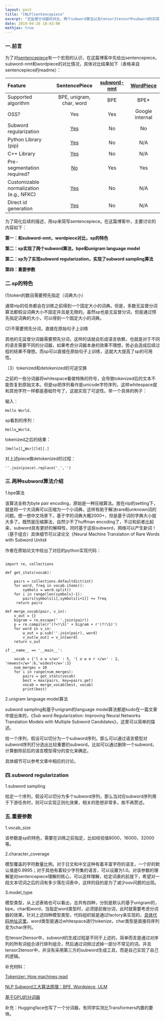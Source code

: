 ```yaml
---
layout: post
title: "[NLP]sentencepiece"
excerpt: "无监督分词器的对比，两个subword算法以及tensor2tensor中subword的实现思路，以及讨论一些subword regularization的东西，其中sentencepiece中某些部分的理解需要去读源代码中的注释才行。"
date: 2019-04-26 18:43:00
mathjax: true
---
```


<script type="text/javascript" src="http://cdn.mathjax.org/mathjax/latest/MathJax.js?config=default"></script>

### 一.前言

为了对[sentencepiece](https://github.com/google/sentencepiece)有一个宏观的认识，在这篇博客中先给出sentencepiece，subword-nmt和wordpiece的对比情况，具体对比结果如下（表格来自sentencepiece的readme）：

|Feature|SentencePiece|[subword-nmt](https://github.com/rsennrich/subword-nmt)|[WordPiece](https://arxiv.org/pdf/1609.08144.pdf)|
|:---|:---:|:---:|:---:|
|Supported algorithm|BPE, unigram, char, word|BPE|BPE*|
|OSS?|Yes|Yes|Google internal|
|Subword regularization|[Yes](#subword-regularization)|No|No|
|Python Library (pip)|[Yes](python/README.md)|No|N/A|
|C++ Library|[Yes](doc/api.md)|No|N/A|
|Pre-segmentation required?|[No](#whitespace-is-treated-as-a-basic-symbol)|Yes|Yes|
|Customizable normalization (e.g., NFKC)|[Yes](doc/normalization.md)|No|N/A|
|Direct id generation|[Yes](#end-to-end-example)|No|N/A|

为了简化后续的描述，用sp来简写sentencepiece。在这篇博客中，主要讨论的内容如下：

**第一：和subword-nmt，wordpiece对比，sp的特色**

**第二：sp实现了两个subword算法，bpe和unigram language model**

**第二：sp为了实现subword regularization，实现了subword sampling算法**

**第四：重要参数**

### 二.sp的特色

(1)token的数目需要预先指定（词典大小）

通常nlp的任务都会在训练之前得到一个固定大小的词典。但是，多数无监督分词算法都假设词典大小不固定并且是无限的。虽然sp也是无监督分词，但是通过预先指定词典的大小，可以得到一个固定大小的词典。

(2)不需要预先分词，直接在原始句子上训练

其他的无监督分词器需要预先分词，这样的话就会形成语言依赖，也就是对于不同的语言需要不同的分词器，如果考虑分词器本身的效果不理想，势必会造成后续过程的结果不理想。而sp可以直接在原始句子上训练，这就大大提高了sp的可用性。

（3）tokenized和detokenized的可逆交换

之前的一些分词器将whitespace看做特殊的符号，会导致tokenized后的文本不能恢复到原始文本。但是sp把序列看作是unicode字符序列，这样whitespace就和其他字符一样都是基础符号了，这就实现了可逆性。举一个具体的例子：

输入：

	Hello World.

sp看到的序列：

	Hello▁World.

tokenized之后的结果：

	[Hello][▁Wor][ld][.]

对上述piece做detokenized的过程：

	''.join(piece).replace('_','')

### 三.两种subword算法介绍

1.bpe算法

该算法全称为byte pair encoding，原始是一种压缩算法。放在nlp的setting下，就是将一个大词典可以压缩为一个小词典，这样有助于解决rare和unknown词的问题。想一想中文场景下，基于字的词典大概2000+，但是基于词的字典大小就大多了。既然是压缩算法，自然少不了huffman encoding了，不过和前者比起来，subword具有更好的解释性，同时基于这些subword，网络可以产生新词！（基于组合）具体细节可以读论文《Neural Machine Translation of Rare Words with Subword Units》

作者在原始论文中给出了对应的python实现代码：

```

import re, collections

def get_stats(vocab):

	pairs = collections.defaultdict(int)
	for word, freq in vocab.items():
		symbols = word.split()
	for i in range(len(symbols)-1):
		pairs[symbols[i],symbols[i+1]] += freq
	 return pairs

def merge_vocab(pair, v_in):
	v_out = {}
	bigram = re.escape(' '.join(pair))
	p = re.compile(r'(?<!\S)' + bigram + r'(?!\S)')
	for word in v_in:
   		w_out = p.sub(''.join(pair), word)
		v_out[w_out] = v_in[word]
	return v_out
	
if __name__ == '__main__':

	vocab = {'l o w </w>' : 5, 'l o w e r </w>' : 2, 'newest</w>':6,'widest</w>':3}
	num_merges = 10
	for i in range(num_merges):
		pairs = get_stats(vocab)
		best = max(pairs, key=pairs.get)
		vocab = merge_vocab(best, vocab)
		print(best)

```

2.unigram language model算法

subword sampling和基于unigram的language model算法都是kudo在一篇文章中提出来的，《Sub word Regularization: Improving Neural Networks Translation Models with Multiple Subword Candidates》，这里可以简单的描述。

给一个序列，假设可以切分为一个subword序列，那么可以通过语言模型对subword序列打分选出比较重要的subword。比如可以通过删除一个subword，计算删除前后的语言模型得分的变化来确定。

具体细节可以参考文章中相应的讨论。

### 四.subword regularization

1.subword sampling

给定一个序列，假设可以切分为多个subword序列，那么当对应subword序列用于下游任务时，则可以实现正则化效果，相关的思想非常多，故不再赘述。


### 五.重要参数

1.vocab\_size

该参数是sp的特色，需要在训练之前指定，比如经验值8000，16000，32000等。

2.character\_coverage

模型覆盖的字符数量比例。对于日文和中文这种有着丰富字符的语言，一个好的默认值是0.9995；对于其他有着较少字符集的语言，可以设置为1.0。对该参数的理解是对sentencepiece理解的核心，可以这样理解，给定词表的前提下，希望对一段文本切词之后的词有多少落在词表中，这样的目的是为了减少oov问题的出现。

3.model\_type

模型类型，从上述表格也可以看出，总共有四种，分别是默认的基于unigram的，bpe，char和word，当指定word类型时，必须提前做分词，此时就需要考虑分词器的效果。针对上述四种模型类型，代码组织层是通过factory来实现的，[具体代码地址这里](https://github.com/google/sentencepiece/tree/master/src)。word类型是通过whitespace进行tokenize，char类型是直接将序列变为char序列。

在tensor2tensor中，subword的生成过程是不同于上述的，简单而言是通过对序列的所有词组合进行排列组合，然后通过词频过滤掉一部分不常见的词。并且tensor2tensor中，并没有采用第三方的subword生成工具，而是自己实现了自己的逻辑。

补充材料：

[Tokenizer: How machines read](https://blog.floydhub.com/tokenization-nlp/)
	
[NLP Subword三大算法原理：BPE, Wordpiece, ULM](https://mp.weixin.qq.com/s?__biz=MzIwNzc2NTk0NQ==&mid=2247485705&idx=2&sn=383b7ca2db3b3a635b26de835f3661ea&chksm=970c21dfa07ba8c95513bfbe8c9041d64a1ebfddece4bb8409289565c92504288447e7e2616c&mpshare=1&scene=23&srcid=0425Vgrv7zQo3ryUJ5iIkRzm&sharer_sharetime=1587800482089&sharer_shareid=0e8353dcb5f53b85da8e0afe73a0021b%23rd)

[基于GPU的分词器](https://medium.com/rapids-ai/preprocess-your-training-data-at-lightspeed-with-our-gpu-based-tokenizer-for-bert-language-models-561cf9c46e15#cid=av01_so-twit_en-us)

补充：Huggingface也写了一个分词器，有同学实测比Transformers内置的要快。



























